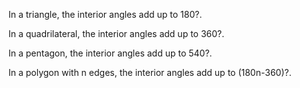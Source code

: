 In a triangle, the interior angles add up to 180?.

In a quadrilateral, the interior angles add up to 360?.

In a pentagon, the interior angles add up to 540?.

In a polygon with n edges, the interior angles add up to (180n-360)?.
